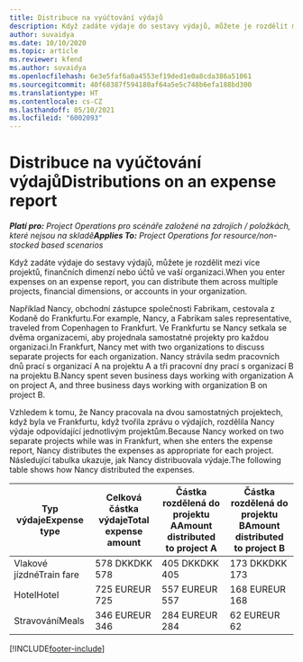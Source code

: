 ```yaml
---
title: Distribuce na vyúčtování výdajů
description: Když zadáte výdaje do sestavy výdajů, můžete je rozdělit mezi více projektů, právnických osob nebo účtů ve vaší organizaci.
author: suvaidya
ms.date: 10/10/2020
ms.topic: article
ms.reviewer: kfend
ms.author: suvaidya
ms.openlocfilehash: 6e3e5faf6a0a4553ef19ded1e0a8cda386a51061
ms.sourcegitcommit: 40f68387f594180af64a5e5c748b6efa188bd300
ms.translationtype: HT
ms.contentlocale: cs-CZ
ms.lasthandoff: 05/10/2021
ms.locfileid: "6002093"
---
```

# <a name="distributions-on-an-expense-report"></a><span data-ttu-id="ad0f9-103">Distribuce na vyúčtování výdajů</span><span class="sxs-lookup"><span data-stu-id="ad0f9-103">Distributions on an expense report</span></span>

<span data-ttu-id="ad0f9-104">_**Platí pro:** Project Operations pro scénáře založené na zdrojích / položkách, které nejsou na skladě_</span><span class="sxs-lookup"><span data-stu-id="ad0f9-104">_**Applies To:** Project Operations for resource/non-stocked based scenarios_</span></span>

<span data-ttu-id="ad0f9-105">Když zadáte výdaje do sestavy výdajů, můžete je rozdělit mezi více projektů, finančních dimenzí nebo účtů ve vaší organizaci.</span><span class="sxs-lookup"><span data-stu-id="ad0f9-105">When you enter expenses on an expense report, you can distribute them across multiple projects, financial dimensions, or accounts in your organization.</span></span>

<span data-ttu-id="ad0f9-106">Například Nancy, obchodní zástupce společnosti Fabrikam, cestovala z Kodaně do Frankfurtu.</span><span class="sxs-lookup"><span data-stu-id="ad0f9-106">For example, Nancy, a Fabrikam sales representative, traveled from Copenhagen to Frankfurt.</span></span> <span data-ttu-id="ad0f9-107">Ve Frankfurtu se Nancy setkala se dvěma organizacemi, aby projednala samostatné projekty pro každou organizaci.</span><span class="sxs-lookup"><span data-stu-id="ad0f9-107">In Frankfurt, Nancy met with two organizations to discuss separate projects for each organization.</span></span> <span data-ttu-id="ad0f9-108">Nancy strávila sedm pracovních dnů prací s organizací A na projektu A a tři pracovní dny prací s organizací B na projektu B.</span><span class="sxs-lookup"><span data-stu-id="ad0f9-108">Nancy spent seven business days working with organization A on project A, and three business days working with organization B on project B.</span></span>

<span data-ttu-id="ad0f9-109">Vzhledem k tomu, že Nancy pracovala na dvou samostatných projektech, když byla ve Frankfurtu, když tvořila zprávu o výdajích, rozdělila Nancy výdaje odpovídající jednotlivým projektům.</span><span class="sxs-lookup"><span data-stu-id="ad0f9-109">Because Nancy worked on two separate projects while was in Frankfurt, when she enters the expense report, Nancy distributes the expenses as appropriate for each project.</span></span> <span data-ttu-id="ad0f9-110">Následující tabulka ukazuje, jak Nancy distribuovala výdaje.</span><span class="sxs-lookup"><span data-stu-id="ad0f9-110">The following table shows how Nancy distributed the expenses.</span></span>

| <span data-ttu-id="ad0f9-111">Typ výdaje</span><span class="sxs-lookup"><span data-stu-id="ad0f9-111">Expense type</span></span> | <span data-ttu-id="ad0f9-112">Celková částka výdaje</span><span class="sxs-lookup"><span data-stu-id="ad0f9-112">Total expense amount</span></span> | <span data-ttu-id="ad0f9-113">Částka rozdělená do projektu A</span><span class="sxs-lookup"><span data-stu-id="ad0f9-113">Amount distributed to project A</span></span> | <span data-ttu-id="ad0f9-114">Částka rozdělená do projektu B</span><span class="sxs-lookup"><span data-stu-id="ad0f9-114">Amount distributed to project B</span></span> |
|--------------|----------------------|---------------------------------|---------------------------------|
| <span data-ttu-id="ad0f9-115">Vlakové jízdné</span><span class="sxs-lookup"><span data-stu-id="ad0f9-115">Train fare</span></span>   | <span data-ttu-id="ad0f9-116">578 DKK</span><span class="sxs-lookup"><span data-stu-id="ad0f9-116">DKK 578</span></span>              | <span data-ttu-id="ad0f9-117">405 DKK</span><span class="sxs-lookup"><span data-stu-id="ad0f9-117">DKK 405</span></span>                         | <span data-ttu-id="ad0f9-118">173 DKK</span><span class="sxs-lookup"><span data-stu-id="ad0f9-118">DKK 173</span></span>                         |
| <span data-ttu-id="ad0f9-119">Hotel</span><span class="sxs-lookup"><span data-stu-id="ad0f9-119">Hotel</span></span>        | <span data-ttu-id="ad0f9-120">725 EUR</span><span class="sxs-lookup"><span data-stu-id="ad0f9-120">EUR 725</span></span>              | <span data-ttu-id="ad0f9-121">557 EUR</span><span class="sxs-lookup"><span data-stu-id="ad0f9-121">EUR 557</span></span>                         | <span data-ttu-id="ad0f9-122">168 EUR</span><span class="sxs-lookup"><span data-stu-id="ad0f9-122">EUR 168</span></span>                         |
| <span data-ttu-id="ad0f9-123">Stravování</span><span class="sxs-lookup"><span data-stu-id="ad0f9-123">Meals</span></span>        | <span data-ttu-id="ad0f9-124">346 EUR</span><span class="sxs-lookup"><span data-stu-id="ad0f9-124">EUR 346</span></span>              | <span data-ttu-id="ad0f9-125">284 EUR</span><span class="sxs-lookup"><span data-stu-id="ad0f9-125">EUR 284</span></span>                         | <span data-ttu-id="ad0f9-126">62 EUR</span><span class="sxs-lookup"><span data-stu-id="ad0f9-126">EUR 62</span></span>                          |


[!INCLUDE[footer-include](../includes/footer-banner.md)]